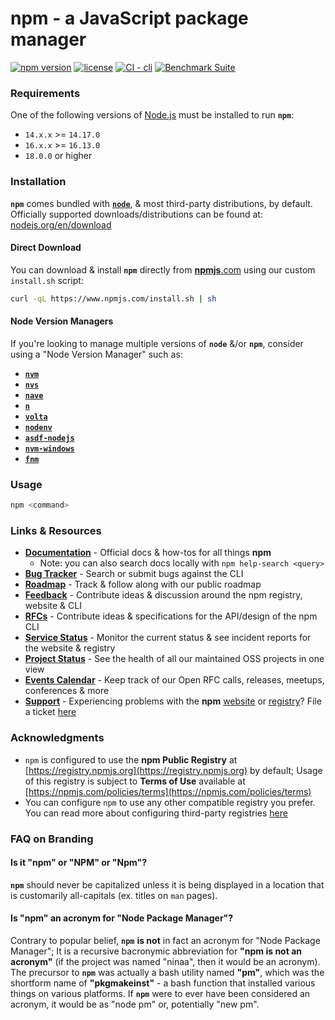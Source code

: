 # npm - a JavaScript package manager

[![npm version](https://img.shields.io/npm/v/npm.svg)](https://npm.im/npm)
[![license](https://img.shields.io/npm/l/npm.svg)](https://npm.im/npm)
[![CI - cli](https://github.com/npm/cli/actions/workflows/ci.yml/badge.svg)](https://github.com/npm/cli/actions/workflows/ci.yml)
[![Benchmark Suite](https://github.com/npm/cli/actions/workflows/benchmark.yml/badge.svg)](https://github.com/npm/cli/actions/workflows/benchmark.yml)

### Requirements

One of the following versions of [Node.js](https://nodejs.org/en/download/) must be installed to run **`npm`**:

- `14.x.x` >= `14.17.0`
- `16.x.x` >= `16.13.0`
- `18.0.0` or higher

### Installation

**`npm`** comes bundled with [**`node`**](https://nodejs.org/), & most third-party distributions, by default. Officially supported downloads/distributions can be found at: [nodejs.org/en/download](https://nodejs.org/en/download)

#### Direct Download

You can download & install **`npm`** directly from [**npmjs**.com](https://npmjs.com/) using our custom `install.sh` script:

```bash
curl -qL https://www.npmjs.com/install.sh | sh
```

#### Node Version Managers

If you're looking to manage multiple versions of **`node`** &/or **`npm`**, consider using a "Node Version Manager" such as:

- [**`nvm`**](https://github.com/nvm-sh/nvm)
- [**`nvs`**](https://github.com/jasongin/nvs)
- [**`nave`**](https://github.com/isaacs/nave)
- [**`n`**](https://github.com/tj/n)
- [**`volta`**](https://github.com/volta-cli/volta)
- [**`nodenv`**](https://github.com/nodenv/nodenv)
- [**`asdf-nodejs`**](https://github.com/asdf-vm/asdf-nodejs)
- [**`nvm-windows`**](https://github.com/coreybutler/nvm-windows)
- [**`fnm`**](https://github.com/Schniz/fnm)

### Usage

```bash
npm <command>
```

### Links & Resources

- [**Documentation**](https://docs.npmjs.com/) - Official docs & how-tos for all things **npm**
  - Note: you can also search docs locally with `npm help-search <query>`
- [**Bug Tracker**](https://github.com/npm/cli/issues) - Search or submit bugs against the CLI
- [**Roadmap**](https://github.com/orgs/github/projects/4247/views/1?filterQuery=npm) - Track & follow along with our public roadmap
- [**Feedback**](https://github.com/npm/feedback) - Contribute ideas & discussion around the npm registry, website & CLI
- [**RFCs**](https://github.com/npm/rfcs) - Contribute ideas & specifications for the API/design of the npm CLI
- [**Service Status**](https://status.npmjs.org/) - Monitor the current status & see incident reports for the website & registry
- [**Project Status**](https://npm.github.io/statusboard/) - See the health of all our maintained OSS projects in one view
- [**Events Calendar**](https://calendar.google.com/calendar/u/0/embed?src=npmjs.com_oonluqt8oftrt0vmgrfbg6q6go@group.calendar.google.com) - Keep track of our Open RFC calls, releases, meetups, conferences & more
- [**Support**](https://www.npmjs.com/support) - Experiencing problems with the **npm** [website](https://npmjs.com) or [registry](https://registry.npmjs.org)? File a ticket [here](https://www.npmjs.com/support)

### Acknowledgments

- `npm` is configured to use the **npm Public Registry** at [https://registry.npmjs.org](https://registry.npmjs.org) by default; Usage of this registry is subject to **Terms of Use** available at [https://npmjs.com/policies/terms](https://npmjs.com/policies/terms)
- You can configure `npm` to use any other compatible registry you prefer. You can read more about configuring third-party registries [here](https://docs.npmjs.com/cli/v7/using-npm/registry)

### FAQ on Branding

#### Is it "npm" or "NPM" or "Npm"?

**`npm`** should never be capitalized unless it is being displayed in a location that is customarily all-capitals (ex. titles on `man` pages).

#### Is "npm" an acronym for "Node Package Manager"?

Contrary to popular belief, **`npm`** **is not** in fact an acronym for "Node Package Manager"; It is a recursive bacronymic abbreviation for **"npm is not an acronym"** (if the project was named "ninaa", then it would be an acronym). The precursor to **`npm`** was actually a bash utility named **"pm"**, which was the shortform name of **"pkgmakeinst"** - a bash function that installed various things on various platforms. If **`npm`** were to ever have been considered an acronym, it would be as "node pm" or, potentially "new pm".
